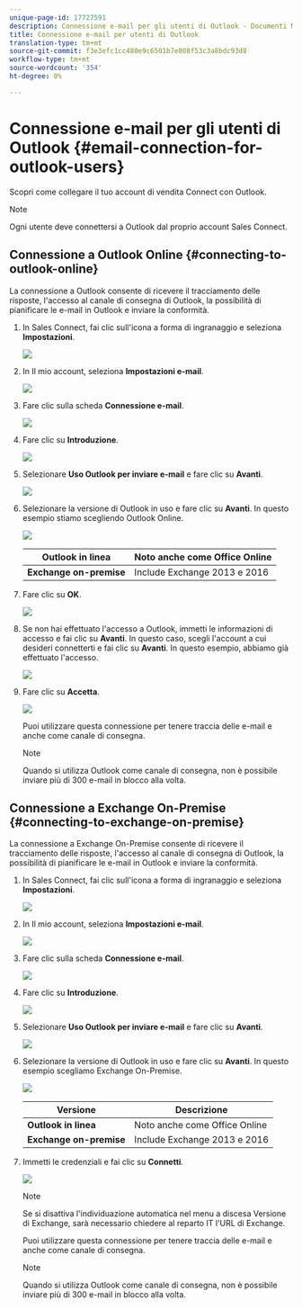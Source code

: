 ```yaml
---
unique-page-id: 17727591
description: Connessione e-mail per gli utenti di Outlook - Documenti Marketo - Documentazione del prodotto
title: Connessione e-mail per utenti di Outlook
translation-type: tm+mt
source-git-commit: f3e3efc1cc480e9c6501b7e808f53c3a8bdc93d8
workflow-type: tm+mt
source-wordcount: '354'
ht-degree: 0%

---
```



# Connessione e-mail per gli utenti di Outlook {#email-connection-for-outlook-users}

Scopri come collegare il tuo account di vendita Connect con Outlook.

>[!NOTE]
>
>Ogni utente deve connettersi a Outlook dal proprio account Sales Connect.

## Connessione a Outlook Online {#connecting-to-outlook-online}

La connessione a Outlook consente di ricevere il tracciamento delle risposte, l&#39;accesso al canale di consegna di Outlook, la possibilità di pianificare le e-mail in Outlook e inviare la conformità.

1. In Sales Connect, fai clic sull&#39;icona a forma di ingranaggio e seleziona **Impostazioni**.

   ![](assets/one.png)

1. In Il mio account, seleziona **Impostazioni e-mail**.

   ![](assets/two.png)

1. Fare clic sulla scheda **Connessione e-mail**.

   ![](assets/three.png)

1. Fare clic su **Introduzione**.

   ![](assets/four.png)

1. Selezionare **Uso Outlook per inviare e-mail** e fare clic su **Avanti**.

   ![](assets/five-a.png)

1. Selezionare la versione di Outlook in uso e fare clic su **Avanti**. In questo esempio stiamo scegliendo Outlook Online.

   ![](assets/six-a.png)

   | **Outlook in linea** | Noto anche come Office Online |
   |---|---|
   | **Exchange on-premise** | Include Exchange 2013 e 2016 |

1. Fare clic su **OK**.

   ![](assets/seven-a.png)

1. Se non hai effettuato l&#39;accesso a Outlook, immetti le informazioni di accesso e fai clic su **Avanti**. In questo caso, scegli l&#39;account a cui desideri connetterti e fai clic su **Avanti**. In questo esempio, abbiamo già effettuato l&#39;accesso.

   ![](assets/eight-a.png)

1. Fare clic su **Accetta**.

   ![](assets/nine-a.png)

   Puoi utilizzare questa connessione per tenere traccia delle e-mail e anche come canale di consegna.

   >[!NOTE]
   >
   >Quando si utilizza Outlook come canale di consegna, non è possibile inviare più di 300 e-mail in blocco alla volta.

## Connessione a Exchange On-Premise {#connecting-to-exchange-on-premise}

La connessione a Exchange On-Premise consente di ricevere il tracciamento delle risposte, l&#39;accesso al canale di consegna di Outlook, la possibilità di pianificare le e-mail in Outlook e inviare la conformità.

1. In Sales Connect, fai clic sull&#39;icona a forma di ingranaggio e seleziona **Impostazioni**.

   ![](assets/one.png)

1. In Il mio account, seleziona **Impostazioni e-mail**.

   ![](assets/two.png)

1. Fare clic sulla scheda **Connessione e-mail**.

   ![](assets/three.png)

1. Fare clic su **Introduzione**.

   ![](assets/four.png)

1. Selezionare **Uso Outlook per inviare e-mail** e fare clic su **Avanti**.

   ![](assets/five-a.png)

1. Selezionare la versione di Outlook in uso e fare clic su **Avanti**. In questo esempio scegliamo Exchange On-Premise.

   ![](assets/six-b.png)

   | Versione | Descrizione |
   |---|---|
   | **Outlook in linea** | Noto anche come Office Online |
   | **Exchange on-premise** | Include Exchange 2013 e 2016 |

1. Immetti le credenziali e fai clic su **Connetti**.

   ![](assets/seven-b.png)

   >[!NOTE]
   >
   >Se si disattiva l&#39;individuazione automatica nel menu a discesa Versione di Exchange, sarà necessario chiedere al reparto IT l&#39;URL di Exchange.

   Puoi utilizzare questa connessione per tenere traccia delle e-mail e anche come canale di consegna.

   >[!NOTE]
   >
   >Quando si utilizza Outlook come canale di consegna, non è possibile inviare più di 300 e-mail in blocco alla volta.

